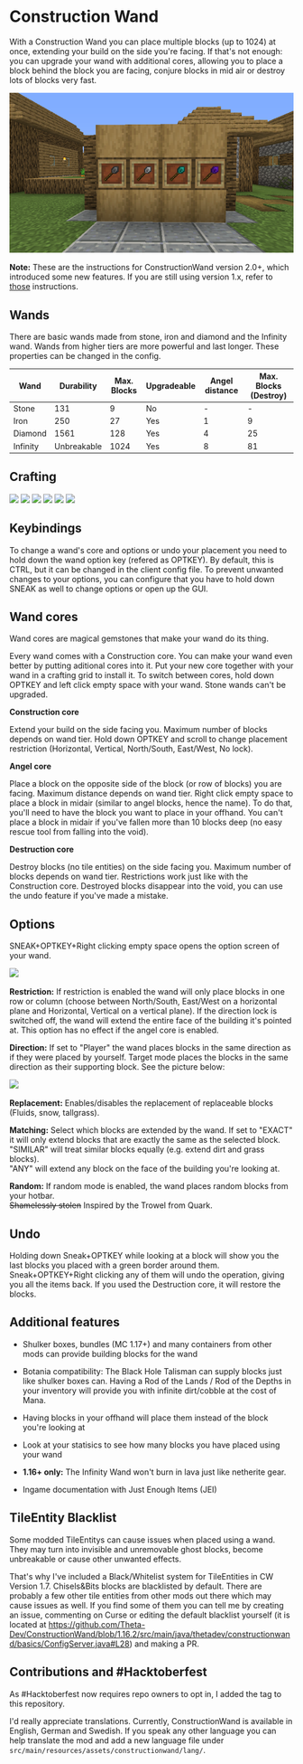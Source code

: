 # Construction Wand

With a Construction Wand you can place multiple blocks (up to 1024) at once, extending your build on the side you're
facing. If that's not enough: you can upgrade your wand with additional cores, allowing you to place a block behind the
block you are facing, conjure blocks in mid air or destroy lots of blocks very fast.

![](images/wands.png)

**Note:** These are the instructions for ConstructionWand version 2.0+, which introduced some new features.
If you are still using version 1.x, refer to [those](https://github.com/Theta-Dev/ConstructionWand/tree/1.16.2-1.7)
instructions.

## Wands

There are basic wands made from stone, iron and diamond and the Infinity wand. Wands from higher tiers are more powerful
and last longer. These properties can be changed in the config.

| Wand     | Durability  | Max. Blocks | Upgradeable | Angel distance | Max. Blocks (Destroy) |
|----------|-------------|-------------|-------------|----------------|-----------------------|
| Stone    | 131         | 9           | No          | -              | -                     |
| Iron     | 250         | 27          | Yes         | 1              | 9                     |
| Diamond  | 1561        | 128         | Yes         | 4              | 25                    |
| Infinity | Unbreakable | 1024        | Yes         | 8              | 81                    |

## Crafting
![](https://raw.githubusercontent.com/Theta-Dev/ConstructionWand/1.16.2/images/crafting1.png)
![](https://raw.githubusercontent.com/Theta-Dev/ConstructionWand/1.16.2/images/crafting2.png)
![](https://raw.githubusercontent.com/Theta-Dev/ConstructionWand/1.16.2/images/crafting3.png)
![](https://raw.githubusercontent.com/Theta-Dev/ConstructionWand/1.16.2/images/crafting4.png)
![](https://raw.githubusercontent.com/Theta-Dev/ConstructionWand/1.16.2/images/crafting5.png)
![](https://raw.githubusercontent.com/Theta-Dev/ConstructionWand/1.16.2/images/crafting6.png)

## Keybindings

To change a wand's core and options or undo your placement you need to hold down the wand option key
(refered as OPTKEY). By default, this is CTRL, but it can be changed in the client config file. To prevent unwanted
changes to your options, you can configure that you have to hold down SNEAK as well to change options or open up the
GUI.

## Wand cores

Wand cores are magical gemstones that make your wand do its thing.

Every wand comes with a Construction core. You can make your wand even better by putting
aditional cores into it. Put your new core together with your wand in a
crafting grid to install it. To switch between cores, hold down OPTKEY and left click empty space
with your wand.
Stone wands can't be upgraded.

**Construction core**

Extend your build on the side facing you. Maximum number of blocks depends on wand tier.
Hold down OPTKEY and scroll to change placement restriction
(Horizontal, Vertical, North/South, East/West, No lock).

**Angel core**

Place a block on the opposite side of the block (or row of blocks) you are facing. Maximum distance depends
on wand tier. Right click empty space to place a block in midair (similar to angel blocks, hence the name).
To do that, you'll need to have the block you want to place in your offhand. You can't place a block in midair
if you've fallen more than 10 blocks deep (no easy rescue tool from falling into the void).

**Destruction core**

Destroy blocks (no tile entities) on the side facing you. Maximum number of blocks depends on wand tier.
Restrictions work just like with the Construction core. Destroyed blocks disappear into the void,
you can use the undo feature if you've made a mistake.

## Options
SNEAK+OPTKEY+Right clicking empty space opens the option screen of your wand.

![](https://raw.githubusercontent.com/Theta-Dev/ConstructionWand/1.15/images/options.png)

**Restriction:** If restriction is enabled the wand will only place blocks in one row or column
(choose between North/South, East/West on a horizontal plane and Horizontal, Vertical on a vertical plane).
If the direction lock is switched off, the wand will extend the entire face of the building it's pointed at. This option
has no effect if the angel core is enabled.

**Direction:** If set to "Player" the wand places blocks in the same direction as if they were placed by yourself.
Target mode places the blocks in the same direction as their supporting block. See the picture below:

![](https://raw.githubusercontent.com/Theta-Dev/ConstructionWand/1.15/images/placedir.png)

**Replacement:** Enables/disables the replacement of replaceable blocks (Fluids, snow, tallgrass).

**Matching:** Select which blocks are extended by the wand. If set to "EXACT" it will only extend blocks that
are exactly the same as the selected block.<br>
"SIMILAR" will treat similar blocks equally (e.g. extend dirt and grass blocks).<br>
"ANY" will extend any block on the face of the building you're looking at.

**Random:** If random mode is enabled, the wand places random blocks from your hotbar.<br>
~~Shamelessly stolen~~ Inspired by the Trowel from Quark.

## Undo

Holding down Sneak+OPTKEY while looking at a block will show you the last blocks you placed with a green border around
them. Sneak+OPTKEY+Right clicking any of them will undo the operation, giving you all the items back. If you used the
Destruction core, it will restore the blocks.

## Additional features

- Shulker boxes, bundles (MC 1.17+) and many containers from other mods can provide building blocks for the wand

- Botania compatibility: The Black Hole Talisman can supply blocks just like shulker boxes can. Having a Rod of the
  Lands / Rod of the Depths in your inventory will provide you with infinite dirt/cobble at the cost of Mana.

- Having blocks in your offhand will place them instead of the block you're looking at

- Look at your statisics to see how many blocks you have placed using your wand

- **1.16+ only:** The Infinity Wand won't burn in lava just like netherite gear.

- Ingame documentation with Just Enough Items (JEI)

## TileEntity Blacklist

Some modded TileEntitys can cause issues when placed using a wand. They may turn into invisible and
unremovable ghost blocks, become unbreakable or cause other unwanted effects.

That's why I've included a Black/Whitelist system
for TileEntities in CW Version 1.7. Chisels&Bits blocks are blacklisted by default.
There are probably a few other tile entities from other mods out there which may cause issues as well.
If you find some of them you can tell me by creating
an issue, commenting on Curse or editing the default blacklist yourself
(it is located at https://github.com/Theta-Dev/ConstructionWand/blob/1.16.2/src/main/java/thetadev/constructionwand/basics/ConfigServer.java#L28)
and making a PR.

## Contributions and #Hacktoberfest

As #Hacktoberfest now requires repo owners to opt in, I added the tag to this repository.

I'd really appreciate translations. Currently, ConstructionWand is available in English, German and Swedish.
If you speak any other language you can help translate the mod and add a new language file
under `src/main/resources/assets/constructionwand/lang/`.
